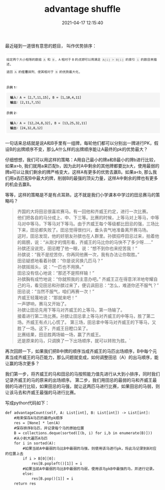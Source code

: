 ﻿---
title: advantage shuffle
date: 2021-04-17 12:15:40
categories: leetcode
tags: leetcode,
---

最近碰到一道很有意思的题目， 叫作优势排序：

![advantageshuffle](./images/advantageshuffle.png)

一句话来总结就是说A和B手里有一组牌，每轮他们都可以分别出一牌进行PK，假设B的出牌顺序不变，那么A什么样的出牌顺序能让A最终的pk的优势最大？

仔细想想，我们可以用这样的策略：A用自己最小的牌a和B最小的牌b进行比较，如果a>b, 我们就用a来匹配b，因为此时A中剩余的其他牌都要比b大，使用最弱的牌a可以让我们剩余的牌严格变大，这样A有更多的优势去赢B。如果a<b, 那么我们用a去匹配B中最大的牌，削弱B的最强的顶尖力量，这样A中剩余的牌也有更多的机会去赢B。

等等，这样的策略是不是有点耳熟，这不就是我们小学课本中学过的田忌赛马的策略吗？
>齐国的大将田忌很喜欢赛马。有一回他和齐威王约定，进行一次比赛。  
>他们把各自的马分成上、中、下三等。比赛的时候，上等马对上等马，中等马对中等马，下等马对下等马。由于齐威王每个等级都比田忌的强，三场比下来，田忌都失败了。田忌觉得很扫兴，垂头丧气地准备离开赛马场。  
>这时，田忌发现，他的好朋友孙膑也在人群里。孙膑招呼田忌过来，拍着他的肩膀，说：“从刚才的情形看，齐威王的马比你的马快不了多少呀……”  
>孙膑还没说完，田忌瞪了他一眼，说：“想不到你也来挖苦我！”  
>孙膑说：“我不是挖苦你，你再同他赛一次，我有办法让你取胜。”  
>田忌疑惑地看着孙膑：“你是说另换几匹马？”  
>孙膑摇摇头，说：“一匹也不用换。”  
>田忌没有信心地说：“那还不是照样输！”  
>孙膑胸有成竹地说：“你就照我的主意办吧。”  齐威王正在得意洋洋地夸耀自己的马，看见田忌和孙膑过来了，便讥讽田忌：“怎么，难道你还不服气？”  
>田忌说：“当然不服气，咱们再赛一次！”  
>齐威王轻蔑地说：“那就来吧！”  
>一声锣响，赛马又开始了。  
>孙膑让田忌先用下等马对齐威王的上等马，第一场输了。  
>接着进行第二场比赛。孙膑让田忌拿上等马对齐威王的中等马，胜了第二场。齐威王有点儿心慌了。
>第三场，田忌拿中等马对齐威王的下等马，又胜了一场。这下，齐威王目瞪口呆了。  
>比赛结果，田忌胜两场输一场，赢了齐威王。  
>还是原来的马，只调换了一下出场顺序，就可以转败为胜。`

再次回顾一下，如果我们把B中牌的顺序当成齐威王的马匹出场顺序，B中每个元素当成齐威王的马匹能力，那么问题就变成，如何调整田忌（A）的出马顺序，能让赢的场次更多？

我们第一步，将齐威王的马和田忌的马按照能力值先进行从大到小排序，同时我们记录齐威王的马的原来的出场顺序。
第二步，我们用田忌的最弱的马和齐威王最弱的马进行比较，如果田忌的马强，就让这两匹马进行比赛，如果田忌的马弱，则让该马去和齐威王最强的马进行比赛。

写成python代码如下：

    def advantageCount(self, A: List[int], B: List[int]) -> List[int]:
        #用来保存A马匹的最终pk顺序
        res = [None] * len(A)
        #保存排序B马匹，并记录每个马的原始位置
        B = collections.deque(sorted([(b, i) for i,b in enumerate(B)]))
        #从小到大遍历A马匹
        for i in sorted(A):
	        #如果当前A中最弱的马比B中最弱的马强，则使用该马进行pk，将此马记录到B对应的位置上去
            if i > B[0][0]:
                res[B.popleft()[1]] = i
            #如果当前A中最弱的马比B中最弱的马弱，使用该马pkB中最强的马，并进行记录。
            else:
                res[B.pop()[1]] = i
        return res


